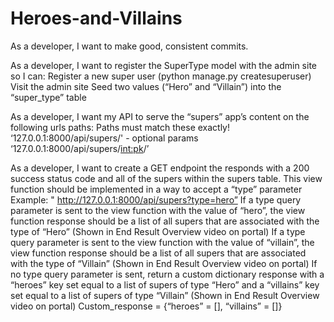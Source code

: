 # Heroes-and-Villains

As a developer, I want to make good, consistent commits. 

As a developer, I want to register the SuperType model with the admin site so I can:
Register a new super user (python manage.py createsuperuser)
Visit the admin site
Seed two values (“Hero” and “Villain”) into the “super_type” table

As a developer, I want my API to serve the “supers” app’s content on the following urls paths:
Paths must match these exactly!
‘127.0.0.1:8000/api/supers/' - optional params
‘127.0.0.1:8000/api/supers/<int:pk>/’



As a developer, I want to create a GET endpoint the responds with a 200 success status code and all of the supers within the supers table.
This view function should be implemented in a way to accept a “type” parameter
Example: " http://127.0.0.1:8000/api/supers?type=hero”
If a type query parameter is sent to the view function with the value of “hero”, the view function response should be a list of all supers that are associated with the type of “Hero” (Shown in End Result Overview video on portal)
If a type query parameter is sent to the view function with the value of “villain”, the view function response should be a list of all supers that are associated with the type of “Villain” (Shown in End Result Overview video on portal)
If no type query parameter is sent, return a custom dictionary response with a “heroes” key set equal to a list of supers of type “Hero” and a “villains” key set equal to a list of supers of type “Villain” (Shown in End Result Overview video on portal)
Custom_response = {“heroes” = [], “villains” = []}
